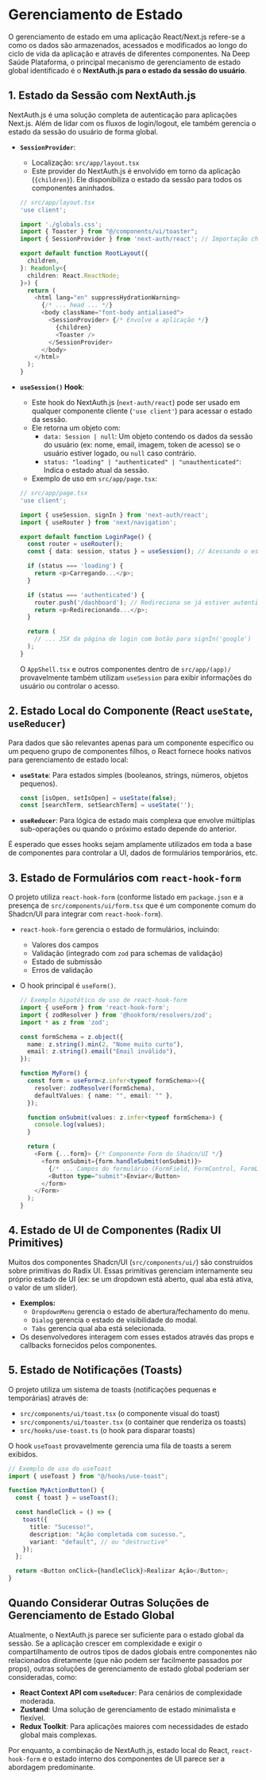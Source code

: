 # Gerenciamento de Estado

O gerenciamento de estado em uma aplicação React/Next.js refere-se a como os dados são armazenados, acessados e modificados ao longo do ciclo de vida da aplicação e através de diferentes componentes. Na Deep Saúde Plataforma, o principal mecanismo de gerenciamento de estado global identificado é o **NextAuth.js para o estado da sessão do usuário**.

## 1. Estado da Sessão com NextAuth.js

NextAuth.js é uma solução completa de autenticação para aplicações Next.js. Além de lidar com os fluxos de login/logout, ele também gerencia o estado da sessão do usuário de forma global.

*   **`SessionProvider`**:
    *   Localização: `src/app/layout.tsx`
    *   Este provider do NextAuth.js é envolvido em torno da aplicação (`{children}`). Ele disponibiliza o estado da sessão para todos os componentes aninhados.

    ```typescript
    // src/app/layout.tsx
    'use client';

    import './globals.css';
    import { Toaster } from "@/components/ui/toaster";
    import { SessionProvider } from 'next-auth/react'; // Importação chave

    export default function RootLayout({
      children,
    }: Readonly<{
      children: React.ReactNode;
    }>) {
      return (
        <html lang="en" suppressHydrationWarning>
          {/* ... head ... */}
          <body className="font-body antialiased">
            <SessionProvider> {/* Envolve a aplicação */}
              {children}
              <Toaster />
            </SessionProvider>
          </body>
        </html>
      );
    }
    ```

*   **`useSession()` Hook**:
    *   Este hook do NextAuth.js (`next-auth/react`) pode ser usado em qualquer componente cliente (`'use client'`) para acessar o estado da sessão.
    *   Ele retorna um objeto com:
        *   `data: Session | null`: Um objeto contendo os dados da sessão do usuário (ex: nome, email, imagem, token de acesso) se o usuário estiver logado, ou `null` caso contrário.
        *   `status: "loading" | "authenticated" | "unauthenticated"`: Indica o estado atual da sessão.
    *   Exemplo de uso em `src/app/page.tsx`:

    ```typescript
    // src/app/page.tsx
    'use client';

    import { useSession, signIn } from 'next-auth/react';
    import { useRouter } from 'next/navigation';

    export default function LoginPage() {
      const router = useRouter();
      const { data: session, status } = useSession(); // Acessando o estado da sessão

      if (status === 'loading') {
        return <p>Carregando...</p>;
      }

      if (status === 'authenticated') {
        router.push('/dashboard'); // Redireciona se já estiver autenticado
        return <p>Redirecionando...</p>;
      }

      return (
        // ... JSX da página de login com botão para signIn('google')
      );
    }
    ```
    O `AppShell.tsx` e outros componentes dentro de `src/app/(app)/` provavelmente também utilizam `useSession` para exibir informações do usuário ou controlar o acesso.

## 2. Estado Local do Componente (React `useState`, `useReducer`)

Para dados que são relevantes apenas para um componente específico ou um pequeno grupo de componentes filhos, o React fornece hooks nativos para gerenciamento de estado local:

*   **`useState`**: Para estados simples (booleanos, strings, números, objetos pequenos).
    ```typescript
    const [isOpen, setIsOpen] = useState(false);
    const [searchTerm, setSearchTerm] = useState('');
    ```
*   **`useReducer`**: Para lógica de estado mais complexa que envolve múltiplas sub-operações ou quando o próximo estado depende do anterior.

É esperado que esses hooks sejam amplamente utilizados em toda a base de componentes para controlar a UI, dados de formulários temporários, etc.

## 3. Estado de Formulários com `react-hook-form`

O projeto utiliza `react-hook-form` (conforme listado em `package.json` e a presença de `src/components/ui/form.tsx` que é um componente comum do Shadcn/UI para integrar com `react-hook-form`).

*   `react-hook-form` gerencia o estado de formulários, incluindo:
    *   Valores dos campos
    *   Validação (integrado com `zod` para schemas de validação)
    *   Estado de submissão
    *   Erros de validação
*   O hook principal é `useForm()`.

    ```typescript
    // Exemplo hipotético de uso de react-hook-form
    import { useForm } from 'react-hook-form';
    import { zodResolver } from '@hookform/resolvers/zod';
    import * as z from 'zod';

    const formSchema = z.object({
      name: z.string().min(2, "Nome muito curto"),
      email: z.string().email("Email inválido"),
    });

    function MyForm() {
      const form = useForm<z.infer<typeof formSchema>>({
        resolver: zodResolver(formSchema),
        defaultValues: { name: "", email: "" },
      });

      function onSubmit(values: z.infer<typeof formSchema>) {
        console.log(values);
      }

      return (
        <Form {...form}> {/* Componente Form do Shadcn/UI */}
          <form onSubmit={form.handleSubmit(onSubmit)}>
            {/* ... Campos do formulário (FormField, FormControl, FormLabel, FormMessage) ... */}
            <Button type="submit">Enviar</Button>
          </form>
        </Form>
      );
    }
    ```

## 4. Estado de UI de Componentes (Radix UI Primitives)

Muitos dos componentes Shadcn/UI (`src/components/ui/`) são construídos sobre primitivas do Radix UI. Essas primitivas gerenciam internamente seu próprio estado de UI (ex: se um dropdown está aberto, qual aba está ativa, o valor de um slider).

*   **Exemplos:**
    *   `DropdownMenu` gerencia o estado de abertura/fechamento do menu.
    *   `Dialog` gerencia o estado de visibilidade do modal.
    *   `Tabs` gerencia qual aba está selecionada.
*   Os desenvolvedores interagem com esses estados através das props e callbacks fornecidos pelos componentes.

## 5. Estado de Notificações (Toasts)

O projeto utiliza um sistema de toasts (notificações pequenas e temporárias) através de:

*   `src/components/ui/toast.tsx` (o componente visual do toast)
*   `src/components/ui/toaster.tsx` (o container que renderiza os toasts)
*   `src/hooks/use-toast.ts` (o hook para disparar toasts)

O hook `useToast` provavelmente gerencia uma fila de toasts a serem exibidos.

```typescript
// Exemplo de uso do useToast
import { useToast } from "@/hooks/use-toast";

function MyActionButton() {
  const { toast } = useToast();

  const handleClick = () => {
    toast({
      title: "Sucesso!",
      description: "Ação completada com sucesso.",
      variant: "default", // ou "destructive"
    });
  };

  return <Button onClick={handleClick}>Realizar Ação</Button>;
}
```

## Quando Considerar Outras Soluções de Gerenciamento de Estado Global

Atualmente, o NextAuth.js parece ser suficiente para o estado global da sessão. Se a aplicação crescer em complexidade e exigir o compartilhamento de outros tipos de dados globais entre componentes não relacionados diretamente (que não podem ser facilmente passados por props), outras soluções de gerenciamento de estado global poderiam ser consideradas, como:

*   **React Context API com `useReducer`**: Para cenários de complexidade moderada.
*   **Zustand**: Uma solução de gerenciamento de estado minimalista e flexível.
*   **Redux Toolkit**: Para aplicações maiores com necessidades de estado global mais complexas.

Por enquanto, a combinação de NextAuth.js, estado local do React, `react-hook-form` e o estado interno dos componentes de UI parece ser a abordagem predominante.

